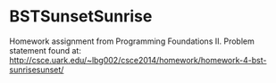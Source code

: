 # BSTSunsetSunrise
Homework assignment from Programming Foundations II. Problem statement found at:
http://csce.uark.edu/~lbg002/csce2014/homework/homework-4-bst-sunrisesunset/
